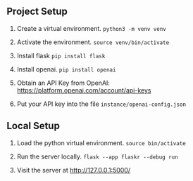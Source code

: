 ## Project Setup

1. Create a virtual environment.
`python3 -m venv venv`

2. Activate the environment.
`source venv/bin/activate`

3. Install flask
`pip install flask`

4. Install openai.
`pip install openai`

5. Obtain an API Key from OpenAI: https://platform.openai.com/account/api-keys

6. Put your API key into the file `instance/openai-config.json`

## Local Setup

1. Load the python virtual environment.
`source bin/activate`

2. Run the server locally.
`flask --app flaskr --debug run`

3. Visit the server at http://127.0.0.1:5000/
